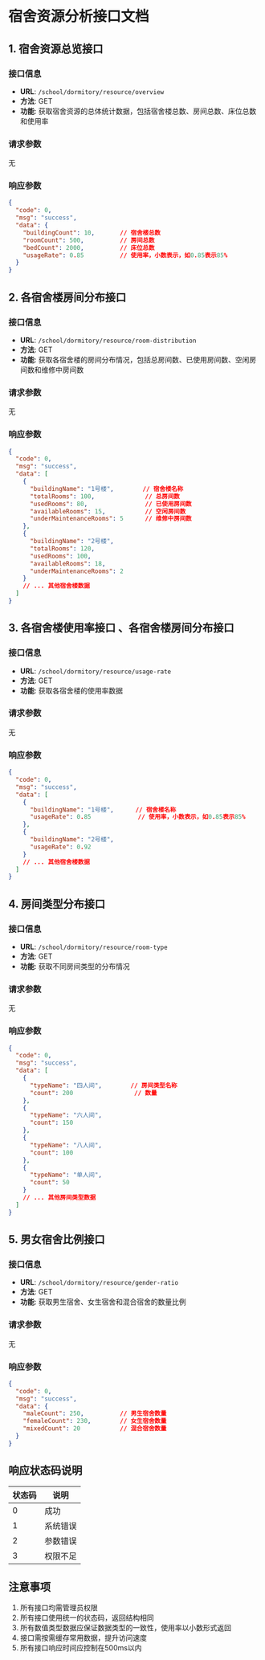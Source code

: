 # 宿舍资源分析接口文档

## 1. 宿舍资源总览接口

### 接口信息
- **URL**: `/school/dormitory/resource/overview`
- **方法**: GET
- **功能**: 获取宿舍资源的总体统计数据，包括宿舍楼总数、房间总数、床位总数和使用率

### 请求参数
无

### 响应参数
```json
{
  "code": 0,
  "msg": "success",
  "data": {
    "buildingCount": 10,       // 宿舍楼总数
    "roomCount": 500,          // 房间总数
    "bedCount": 2000,          // 床位总数
    "usageRate": 0.85          // 使用率，小数表示，如0.85表示85%
  }
}
```

## 2. 各宿舍楼房间分布接口

### 接口信息
- **URL**: `/school/dormitory/resource/room-distribution`
- **方法**: GET
- **功能**: 获取各宿舍楼的房间分布情况，包括总房间数、已使用房间数、空闲房间数和维修中房间数

### 请求参数
无

### 响应参数
```json
{
  "code": 0,
  "msg": "success",
  "data": [
    {
      "buildingName": "1号楼",        // 宿舍楼名称
      "totalRooms": 100,              // 总房间数
      "usedRooms": 80,                // 已使用房间数
      "availableRooms": 15,           // 空闲房间数
      "underMaintenanceRooms": 5      // 维修中房间数
    },
    {
      "buildingName": "2号楼",
      "totalRooms": 120,
      "usedRooms": 100,
      "availableRooms": 18,
      "underMaintenanceRooms": 2
    }
    // ... 其他宿舍楼数据
  ]
}
```

## 3. 各宿舍楼使用率接口 、各宿舍楼房间分布接口

### 接口信息
- **URL**: `/school/dormitory/resource/usage-rate`
- **方法**: GET
- **功能**: 获取各宿舍楼的使用率数据

### 请求参数
无

### 响应参数
```json
{
  "code": 0,
  "msg": "success",
  "data": [
    {
      "buildingName": "1号楼",      // 宿舍楼名称
      "usageRate": 0.85             // 使用率，小数表示，如0.85表示85%
    },
    {
      "buildingName": "2号楼",
      "usageRate": 0.92
    }
    // ... 其他宿舍楼数据
  ]
}
```

## 4. 房间类型分布接口

### 接口信息
- **URL**: `/school/dormitory/resource/room-type`
- **方法**: GET
- **功能**: 获取不同房间类型的分布情况

### 请求参数
无

### 响应参数
```json
{
  "code": 0,
  "msg": "success",
  "data": [
    {
      "typeName": "四人间",        // 房间类型名称
      "count": 200                 // 数量
    },
    {
      "typeName": "六人间",
      "count": 150
    },
    {
      "typeName": "八人间",
      "count": 100
    },
    {
      "typeName": "单人间",
      "count": 50
    }
    // ... 其他房间类型数据
  ]
}
```

## 5. 男女宿舍比例接口

### 接口信息
- **URL**: `/school/dormitory/resource/gender-ratio`
- **方法**: GET
- **功能**: 获取男生宿舍、女生宿舍和混合宿舍的数量比例

### 请求参数
无

### 响应参数
```json
{
  "code": 0,
  "msg": "success",
  "data": {
    "maleCount": 250,          // 男生宿舍数量
    "femaleCount": 230,        // 女生宿舍数量
    "mixedCount": 20           // 混合宿舍数量
  }
}
```

## 响应状态码说明

| 状态码 | 说明 |
| ------ | ---- |
| 0      | 成功 |
| 1      | 系统错误 |
| 2      | 参数错误 |
| 3      | 权限不足 |

## 注意事项

1. 所有接口均需管理员权限
2. 所有接口使用统一的状态码，返回结构相同
3. 所有数值类型数据应保证数据类型的一致性，使用率以小数形式返回
4. 接口需按需缓存常用数据，提升访问速度
5. 所有接口响应时间应控制在500ms以内 